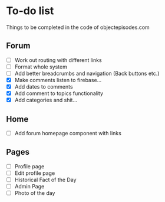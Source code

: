 # To-do list

Things to be completed in the code of objectepisodes.com

## Forum
- [ ] Work out routing with different links
- [ ] Format whole system
- [ ] Add better breadcrumbs and navigation (Back buttons etc.)
- [x] Make comments listen to firebase...
- [x] Add dates to comments 
- [x] Add comment to topics functionality
- [x] Add categories and shit...

## Home
- [ ] Add forum homepage component with links

## Pages
- [ ] Profile page
- [ ] Edit profile page
- [ ] Historical Fact of the Day
- [ ] Admin Page
- [ ] Photo of the day